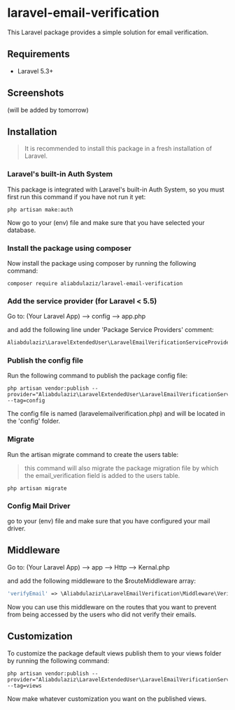 # laravel-email-verification
This Laravel package provides a simple solution for email verification.

## Requirements
- Laravel 5.3+



## Screenshots
(will be added by tomorrow)



## Installation

> It is recommended to install this package in a fresh installation of Laravel.

### Laravel's built-in Auth System

This package is integrated with Laravel's built-in Auth System, 
so you must first run this command if you have not run it yet:

```shell
php artisan make:auth
```
Now go to your (env) file and make sure that you have selected your database. 

### Install the package using composer

Now install the package using composer by running the following command:

```shell
composer require aliabdulaziz/laravel-email-verification
```

### Add the service provider (for Laravel < 5.5)

Go to: (Your Laravel App) --> config --> app.php

and add the following line under 'Package Service Providers' comment:

```php
Aliabdulaziz\LaravelExtendedUser\LaravelEmailVerificationServiceProvider::class
```

### Publish the config file

Run the following command to publish the package config file:

```shell
php artisan vendor:publish --provider="Aliabdulaziz\LaravelExtendedUser\LaravelEmailVerificationServiceProvider" --tag=config
```

The config file is named (laravelemailverification.php) and will be located in the 'config' folder.


### Migrate

Run the artisan migrate command to create the users table:

> this command will also migrate the package migration file by which the email_verification field is added to the users table.

```shell
php artisan migrate
```

### Config Mail Driver

go to your (env) file and make sure that you have configured your mail driver. 


## Middleware

Go to: (Your Laravel App) --> app --> Http --> Kernal.php

and add the following middleware to the $routeMiddleware array:

```php
'verifyEmail' => \Aliabdulaziz\LaravelEmailVerification\Middleware\VerifyEmail::class,
```

Now you can use this middleware on the routes that you want to prevent from being accessed by the users who did not verify their emails.



## Customization

To customize the package default views publish them to your views folder by running the following command:

```shell
php artisan vendor:publish --provider="Aliabdulaziz\LaravelExtendedUser\LaravelEmailVerificationServiceProvider" --tag=views
```

Now make whatever customization you want on the published views.


